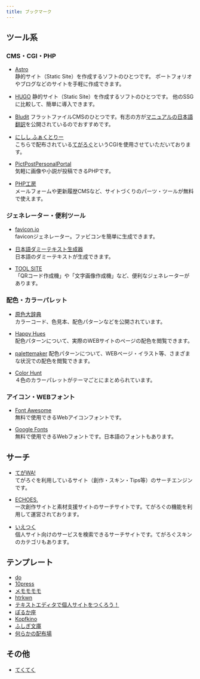 ```yaml
---
title: ブックマーク
---
```


## ツール系

### CMS・CGI・PHP
- [Astro](https://astro.build)  
静的サイト（Static Site）を作成するソフトのひとつです。
ポートフォリオやブログなどのサイトを手軽に作成できます。

- [HUGO](https://gohugo.io)
静的サイト（Static Site）を作成するソフトのひとつです。
他のSSGに比較して、簡単に導入できます。

- [Bludit](https://www.bludit.com/ja/)
フラットファイルCMSのひとつです。有志の方が[マニュアルの日本語翻訳](https://docs.bludit.info)を公開されているのでおすすめです。

- [にしし ふぁくとりー](https://www.nishishi.com/)  
こちらで配布されている[てがろぐ](https://www.nishishi.com/cgi/tegalog/)というCGIを使用させていただいております。

- [PictPostPersonalPortal](https://ppp.kannagi.net)  
気軽に画像や小説が投稿できるPHPです。

- [PHP工房](https://www.php-factory.net/)  
メールフォームや更新履歴CMSなど、サイトづくりのパーツ・ツールが無料で使えます。

### ジェネレーター・便利ツール

- [favicon.io](https://favicon.io)  
faviconジェネレーター。ファビコンを簡単に生成できます。

- [日本語ダミーテキスト生成器](https://tool.stabucky.com/convert/dummy_text_generator.htm)  
日本語のダミーテキストが生成できます。

- [TOOL SITE](https://www.nin-fan.net/)  
「QRコード作成機」や「文字画像作成機」など、便利なジェネレーターがあります。

### 配色・カラーパレット

- [原色大辞典](https://www.colordic.org/)  
カラーコード、色見本、配色パターンなどを公開されています。

- [Happy Hues](https://www.happyhues.co/)  
配色パターンについて、実際のWEBサイトのページの配色を閲覧できます。

- [palettemaker](https://palettemaker.com/) 
配色パターンについて、WEBページ・イラスト等、さまざまな状況での配色を閲覧できます。 

- [Color Hunt](https://colorhunt.co)  
４色のカラーパレットがテーマごとにまとめられています。

### アイコン・WEBフォント

- [Font Awesome](https://fontawesome.com/)  
無料で使用できるWebアイコンフォントです。

- [Google Fonts](https://fonts.google.com/)  
無料で使用できるWebフォントです。日本語のフォントもあります。


## サーチ

- [てがWA!](https://tegawa.org/)   
てがろぐを利用しているサイト（創作・スキン・Tips等）のサーチエンジンです。

- [ECHOES.](https://echoes.o0o0.jp)   
一次創作サイトと素材支援サイトのサーチサイトです。てがろぐの機能を利用して運営されております。

- [いえつく](https://ietsuku.i-ra.site)   
個人サイト向けのサービスを検索できるサーチサイトです。てがろぐスキンのカテゴリもあります。

## テンプレート

- [do](https://do.gt-gt.org/)  
- [10press](https://10prs.com/)  
- [メモモモモ](https://roastea.deca.jp/memo/)  
- [htrkwn](https://www.nememori.info)  
- [テキストエディタで個人サイトをつくろう！](https://sitetsukurou.x0.com/info)  
- [ぽるか座](https://paddyportfolio.com/template/)  
- [Kopfkino](https://kopf-kino.vercel.app)  
- [ふしぎ文庫](https://hushigi-library.sub.jp/)
- [何らかの配布場](https://mk-okiba.wew.jp/tegalog_haihu/)

## その他
- [てくてく](https://techtech.witchserver.net/)